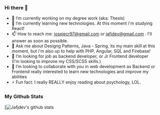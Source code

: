 ### Hi there 👋

- 🔭 I’m currently working on my degree work (aka: Thesis)
- 🌱 I’m currently learning new technologies. At this moment i'm studying React!
- 📫 How to reach me: josejecr97@gmail.com or jafjdev@gmail.com . I'll answer as soon as possible.
- 💬 Ask me about Designg Patterns, Java - Spring, its my main skill at this moment, but i'm also up to help with PHP, Angular, SQL and Firebase!
- 🤔 I’m looking for job as backend developer, or Jr Frontend developer (I'm looking to improve my CSS/SCSS skills.)
- 👯 I’m looking to collaborate with you in web development as Backend or Frontend really interested to learn new technologies and improve my abilities 
- ⚡ Fun fact: I really REALLY enjoy reading about psychology, LOL.


### My Github Stats
[![Jafjdev's github stats](https://github-readme-stats.vercel.app/api?username=jafjdev&show_icons=true&theme=radical&count_private=true)
